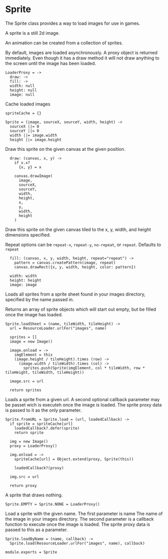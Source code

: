 Sprite
======

The Sprite class provides a way to load images for use in games.

A sprite is a still 2d image.

An animation can be created from a collection of sprites.

By default, images are loaded asynchronously. A proxy object is
returned immediately. Even though it has a draw method it will not
draw anything to the screen until the image has been loaded.

    LoaderProxy = ->
      draw: ->
      fill: ->
      width: null
      height: null
      image: null

Cache loaded images

    spriteCache = {}

    Sprite = (image, sourceX, sourceY, width, height) ->
      sourceX ||= 0
      sourceY ||= 0
      width ||= image.width
      height ||= image.height

Draw this sprite on the given canvas at the given position.

      draw: (canvas, x, y) ->
        if x.x?
          {x, y} = x

        canvas.drawImage(
          image,
          sourceX,
          sourceY,
          width,
          height,
          x,
          y,
          width,
          height
        )

Draw this sprite on the given canvas tiled to the x, y,
width, and height dimensions specified.

Repeat options can be `repeat-x`, `repeat-y`, `no-repeat`, or `repeat`. Defaults to `repeat`

      fill: (canvas, x, y, width, height, repeat="repeat") ->
        pattern = canvas.createPattern(image, repeat)
        canvas.drawRect({x, y, width, height, color: pattern})

      width: width
      height: height
      image: image

Loads all sprites from a sprite sheet found in
your images directory, specified by the name passed in.

Returns an array of sprite objects which will start out empty, but be filled
once the image has loaded.

    Sprite.loadSheet = (name, tileWidth, tileHeight) ->
      url = ResourceLoader.urlFor("images", name)

      sprites = []
      image = new Image()

      image.onload = ->
        imgElement = this
        (image.height / tileHeight).times (row) ->
          (image.width / tileWidth).times (col) ->
            sprites.push(Sprite(imgElement, col * tileWidth, row * tileHeight, tileWidth, tileHeight))

      image.src = url

      return sprites

Loads a sprite from a given url.
A second optional callback parameter may be passet wich is executeh once the
image is loaded. The sprite proxy data is passed to it as the only parameter.

    Sprite.fromURL = Sprite.load = (url, loadedCallback) ->
      if sprite = spriteCache[url]
        loadedCallback?.defer(sprite)
        return sprite

      img = new Image()
      proxy = LoaderProxy()

      img.onload = ->
        spriteCache[url] = Object.extend(proxy, Sprite(this))

        loadedCallback?(proxy)

      img.src = url

      return proxy

A sprite that draws nothing.

    Sprite.EMPTY = Sprite.NONE = LoaderProxy()

Load a sprite with the given name. The first parameter is name The name of the
image in your images directory. The second parameter is a callback function to
execute once the image is loaded. The sprite proxy data is passed to this as a parameter.

    Sprite.loadByName = (name, callback) ->
      Sprite.load(ResourceLoader.urlFor("images", name), callback)

    module.exports = Sprite
